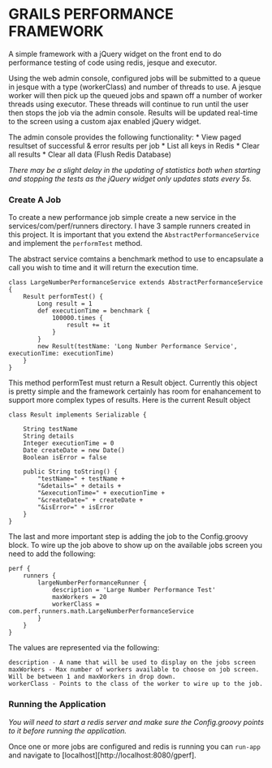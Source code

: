 GRAILS PERFORMANCE FRAMEWORK
======

A simple framework with a jQuery widget on the front end to do performance testing of code using redis, jesque and executor.

Using the web admin console, configured jobs will be submitted to a queue in jesque with a type (workerClass) and number of threads to use.  A jesque worker will then pick up the queued jobs and spawn off a number of worker threads using executor.  These threads will continue to run until the user then stops the job via the admin console.  Results will be updated real-time to the screen using a custom ajax enabled jQuery widget.

The admin console provides the following functionality:
    * View paged resultset of successful & error results per job
    * List all keys in Redis
    * Clear all results
    * Clear all data (Flush Redis Database)

_There may be a slight delay in the updating of statistics both when starting and stopping the tests as the jQuery widget only updates stats every 5s._

### Create A Job ###

To create a new performance job simple create a new service in the services/com/perf/runners directory.  I have 3 sample runners created in this project.  It is important that you extend the `AbstractPerformanceService` and implement the `performTest` method.

The abstract service comtains a benchmark method to use to encapsulate a call you wish to time and it will return the execution time.

    class LargeNumberPerformanceService extends AbstractPerformanceService {
        Result performTest() {
            Long result = 1
            def executionTime = benchmark {
                100000.times {
                    result += it
                }
            }
            new Result(testName: 'Long Number Performance Service', executionTime: executionTime)
        }
    }

This method performTest must return a Result object.  Currently this object is pretty simple and the framework certainly has room for enahancement to support more complex types of results.  Here is the current Result object

    class Result implements Serializable {

        String testName
        String details
        Integer executionTime = 0
        Date createDate = new Date()
        Boolean isError = false

        public String toString() {
            "testName=" + testName +
            "&details=" + details +
            "&executionTime=" + executionTime +
            "&createDate=" + createDate +
            "&isError=" + isError
        }
    }

The last and more important step is adding the job to the Config.groovy block.  To wire up the job above to show up on the available jobs screen you need to add the following:

    perf {
        runners {
            largeNumberPerformanceRunner {
                description = 'Large Number Performance Test'
                maxWorkers = 20
                workerClass = com.perf.runners.math.LargeNumberPerformanceService
            }
        }
    }

The values are represented via the following:

    description - A name that will be used to display on the jobs screen
    maxWorkers - Max number of workers available to choose on job screen.  Will be between 1 and maxWorkers in drop down.
    workerClass - Points to the class of the worker to wire up to the job.

### Running the Application ###

_You will need to start a redis server and make sure the Config.groovy points to it before running the application._

Once one or more jobs are configured and redis is running you can `run-app` and navigate to [localhost][http://localhost:8080/gperf].